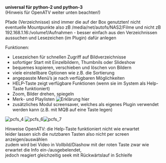 <b>universal für python-2 und python-3</b></br>
(Hinweis für OpenATV weiter unten beachten!)

Pfade (Verzeichnisse) sind immer die auf der Box genutzten! nicht eventuelle Mountpunkte
also zB /media/net/autofs/NAS2/Filme und nicht zB 192.168.1.16:/volume1/Aufnahmen - besser einfach aus den Verzeichnissen aussuchen und Lesezeichen (im Plugin) dafür anlegen

Funktionen:

* Lesezeichen für schnellen Zugriff auf Bildverzeichnisse
* sofortiger Start mit Einzelbildern, Thumbnils oder Slideshow
* bequemes kopieren, verschieben und löschen von Bildern
* viele einstellbare Optionen wie z.B. die Sortierung
* angepasste Menü’s je nach verfügbaren Möglichkeiten
* HELP-Taste zeigt verfügbare Funktionen (wenn sie im System als Help-Taste funktioniert)
* Zoom, Bilder drehen, spiegeln
* Merk- und Playlisten ![Erklärung hier](https://github.com/fs-plugins/PictureCenterFS/wiki#datei-listen-funktion)
* zusätzliches Modul screensaver, welches als eigenes Plugin verwendet werden kann (z.B. mit MQB auf eine Taste legen)

![pcfs_4](https://github.com/fs-plugins/PictureCenterFS/assets/24637469/633020b2-4e3c-477b-8ec3-dd50ca99af6e)
![pcfs_6](https://github.com/fs-plugins/PictureCenterFS/assets/24637469/fe7e44e7-8d4f-4f35-8fa4-7d8615221a8d)![pcfs_7](https://github.com/fs-plugins/PictureCenterFS/assets/24637469/b17915af-658d-464b-8e30-b688399041c5)

Hinweise OpenATV: 
die Help-Taste funktioniert nicht wie erwartet</br> leider lassen sich die nutzbaren Tasten also nicht per screen anzeigen/auswählen</br>zudem wird bei Video in Vollbild/Diashow mit der roten Taste zwar wie erwartet die Info ein-/ausgebelendet,</br>jedoch reagiert gleichzeitig seek mit Rückwärtslauf in Schleife 
